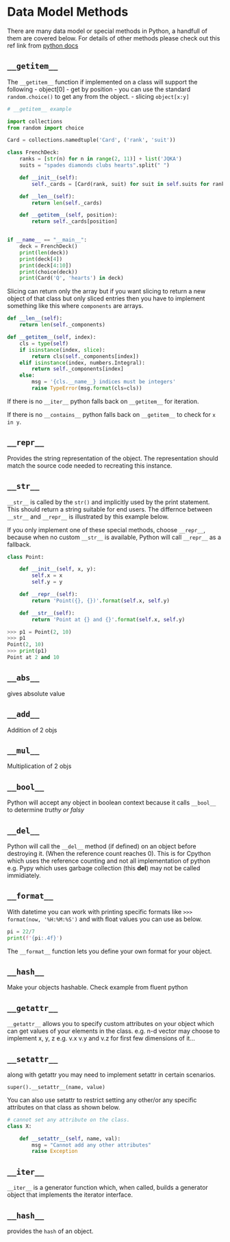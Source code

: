 # Data Model Methods


There are many data model or special methods in Python, a handfull of
them are covered below. For details of other methods please check out
this ref link from [python
docs](https://docs.python.org/3/reference/datamodel.html)

## `__getitem__`

The `__getitem__` function if implemented on a class will support the
following - object\[0\] - get by position - you can use the standard
`random.choice()` to get any from the object. - slicing `object[x:y]`

```python
# __getitem__ example

import collections
from random import choice

Card = collections.namedtuple('Card', ('rank', 'suit'))

class FrenchDeck:
    ranks = [str(n) for n in range(2, 11)] + list('JQKA')
    suits = "spades diamonds clubs hearts".split(" ")

    def __init__(self):
        self._cards = [Card(rank, suit) for suit in self.suits for rank in self.ranks]

    def __len__(self):
        return len(self._cards)

    def __getitem__(self, position):
        return self._cards[position]


if __name__ == "__main__":
    deck = FrenchDeck()
    print(len(deck))
    print(deck[4])
    print(deck[4:10])
    print(choice(deck))
    print(Card('Q', 'hearts') in deck)
```

Slicing can return only the array but if you want slicing to return a
new object of that class but only sliced entries then you have to
implement something like this where `components` are arrays.

```python
def __len__(self):
    return len(self._components)

def __getitem__(self, index):
    cls = type(self)
    if isinstance(index, slice):
        return cls(self._components[index])
    elif isinstance(index, numbers.Integral):
        return self._components[index]
    else:
        msg = '{cls.__name__} indices must be integers'
        raise TypeError(msg.format(cls=cls))
```

If there is no `__iter__` python falls back on `__getitem__` for
iteration.

If there is no `__contains__` python falls back on `__getitem__` to
check for `x in y`.

## `__repr__`

Provides the string representation of the object. The representation
should match the source code needed to recreating this instance.

## `__str__`

`__str__` is called by the `str()` and implicitly used by the print
statement. This should return a string suitable for end users. The
differnce between `__str__` and `__repr__` is illustrated by this
example below.

If you only implement one of these special methods, choose `__repr__`,
because when no custom `__str__` is available, Python will call
`__repr__` as a fallback.

```python
class Point:

    def __init__(self, x, y):
        self.x = x
        self.y = y

    def __repr__(self):
        return 'Point({}, {})'.format(self.x, self.y)

    def __str__(self):
        return 'Point at {} and {}'.format(self.x, self.y)
```

```python
>>> p1 = Point(2, 10)
>>> p1
Point(2, 10)
>>> print(p1)
Point at 2 and 10
```

## `__abs__`

gives absolute value

## `__add__`

Addition of 2 objs

## `__mul__`

Multiplication of 2 objs

## `__bool__`


Python will accept any object in boolean context because it calls
`__bool__` to determine *truthy or falsy*

## `__del__`

Python will call the `__del__` method (if defined) on an object before
destroying it. (When the reference count reaches 0). This is for Cpython
which uses the reference counting and not all implementation of python
e.g. Pypy which uses garbage collection (this **del**) may not be called
immidiately.

## `__format__`

With datetime you can work with printing specific formats like
`>>> format(now, '%H:%M:%S')` and with float values you can use as
below.

```python
pi = 22/7
print(f'{pi:.4f}')
```

The `__format__` function lets you define your own format for your
object.

## `__hash__`

Make your objects hashable. Check example from fluent python

## `__getattr__`

`__getattr__` allows you to specify custom attributes on your object
which can get values of your elements in the class. e.g. n-d vector may
choose to implement x, y, z e.g. v.x v.y and v.z for first few
dimensions of it...

## `__setattr__`

along with getattr you may need to implement setattr in certain
scenarios.

`super().__setattr__(name, value)`

You can also use setattr to restrict setting any other/or any specific
attributes on that class as shown below.

```python
# cannot set any attribute on the class.
class X:

    def __setattr__(self, name, val):
        msg = "Cannot add any other attributes"
        raise Exception
```

## `__iter__`

`__iter__` is a generator function which, when called, builds a
generator object that implements the iterator interface.

## `__hash__`

provides the `hash` of an object.
